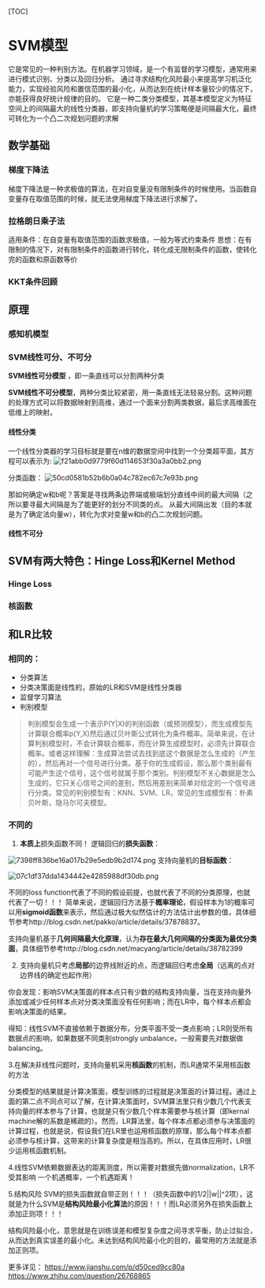 [TOC]
# SVM模型
它是常见的一种判别方法。在机器学习领域，是一个有监督的学习模型，通常用来进行模式识别、分类以及回归分析。
通过寻求结构化风险最小来提高学习机泛化能力，实现经验风险和置信范围的最小化，从而达到在统计样本量较少的情况下，亦能获得良好统计规律的目的。
它是一种二类分类模型，其基本模型定义为特征空间上的间隔最大的线性分类器，即支持向量机的学习策略便是间隔最大化，最终可转化为一个凸二次规划问题的求解
## 数学基础
### 梯度下降法 

梯度下降法是一种求极值的算法，在对自变量没有限制条件的时候使用。当函数自变量存在取值范围的时候，就无法使用梯度下降法进行求解了。

### 拉格朗日乘子法
适用条件：在自变量有取值范围的函数求极值，一般为等式约束条件
思想：在有限制的情况下，对有限制条件的函数进行转化，转化成无限制条件的函数，使转化完的函数和原函数等价

### KKT条件回顾

## 原理
### 感知机模型
### SVM线性可分、不可分

**SVM线性可分模型** ，即一条直线可以分割两种分类

**SVM线性不可分模型**，两种分类比较紧密，用一条直线无法轻易分割。这种问题的处理方式可以将数据映射到高维，通过一个面来分割两类数据，最后求高维面在低维上的映射。
#### 线性分类
一个线性分类器的学习目标就是要在n维的数据空间中找到一个分类超平面，其方程可以表示为:
![f21abb0d9779f60d114653f30a3a0bb2.png](en-resource://database/543:0)

分类函数：
![50cd0581b52b6b0a04c782ec67c7e93b.png](en-resource://database/545:0)

那如何确定w和b呢？答案是寻找两条边界端或极端划分直线中间的最大间隔（之所以要寻最大间隔是为了能更好的划分不同类的点。
从最大间隔出发（目的本就是为了确定法向量w），转化为求对变量w和b的凸二次规划问题。
#### 线性不可分

## SVM有两大特色：Hinge Loss和Kernel Method

### Hinge Loss
### 核函数

## 




## 和LR比较
### 相同的：

* 分类算法
* 分类决策面是线性的，原始的LR和SVM是线性分类器
* 监督学习算法
* 判别模型

>判别模型会生成一个表示P(Y|X)的判别函数（或预测模型），而生成模型先计算联合概率p(Y,X)然后通过贝叶斯公式转化为条件概率。简单来说，在计算判别模型时，不会计算联合概率，而在计算生成模型时，必须先计算联合概率。或者这样理解：生成算法尝试去找到底这个数据是怎么生成的（产生的），然后再对一个信号进行分类。基于你的生成假设，那么那个类别最有可能产生这个信号，这个信号就属于那个类别。判别模型不关心数据是怎么生成的，它只关心信号之间的差别，然后用差别来简单对给定的一个信号进行分类。常见的判别模型有：KNN、SVM、LR，常见的生成模型有：朴素贝叶斯，隐马尔可夫模型。

### 不同的

1. **本质上**损失函数不同！
逻辑回归的**损失函数**：

![7398ff836be16a017b29e5edb9b2d174.png](en-resource://database/539:0)
支持向量机的**目标函数**：

![07c1df37dda1434442e4285988df30db.png](en-resource://database/541:0)

不同的loss function代表了不同的假设前提，也就代表了不同的分类原理，也就代表了一切！！！
简单来说，逻辑回归方法基于**概率理论**，假设样本为1的概率可以用**sigmoid函数**来表示，然后通过极大似然估计的方法估计出参数的值，具体细节参考http://blog.csdn.net/pakko/article/details/37878837。

支持向量机基于**几何间隔最大化原理**，认为**存在最大几何间隔的分类面为最优分类面**，具体细节参考http://blog.csdn.net/macyang/article/details/38782399

2. 支持向量机只考虑**局部**的边界线附近的点，而逻辑回归考虑**全局**（远离的点对边界线的确定也起作用）

你会发现：影响SVM决策面的样本点只有少数的结构支持向量，当在支持向量外添加或减少任何样本点对分类决策面没有任何影响；而在LR中，每个样本点都会影响决策面的结果。

得知：线性SVM不直接依赖于数据分布，分类平面不受一类点影响；LR则受所有数据点的影响，如果数据不同类别strongly unbalance，一般需要先对数据做balancing。

3.在解决非线性问题时，支持向量机采用**核函数**的机制，而LR通常不采用核函数的方法

分类模型的结果就是计算决策面，模型训练的过程就是决策面的计算过程。通过上面的第二点不同点可以了解，在计算决策面时，SVM算法里只有少数几个代表支持向量的样本参与了计算，也就是只有少数几个样本需要参与核计算（即kernal machine解的系数是稀疏的）。然而，LR算法里，每个样本点都必须参与决策面的计算过程，也就是说，假设我们在LR里也运用核函数的原理，那么每个样本点都必须参与核计算，这带来的计算复杂度是相当高的。所以，在具体应用时，LR很少运用核函数机制。

4.线性SVM依赖数据表达的距离测度，所以需要对数据先做normalization，LR不受其影响
一个机遇概率，一个机遇距离！

5.结构风险
SVM的损失函数就自带正则！！！（损失函数中的1/2||w||^2项），这就是为什么SVM是**结构风险最小化算法**的原因！！！而LR必须另外在损失函数上添加正则项！！！

结构风险最小化，意思就是在训练误差和模型复杂度之间寻求平衡，防止过拟合，从而达到真实误差的最小化。未达到结构风险最小化的目的，最常用的方法就是添加正则项。

更多详见：
https://www.jianshu.com/p/d50ced9cc80a
https://www.zhihu.com/question/26768865
